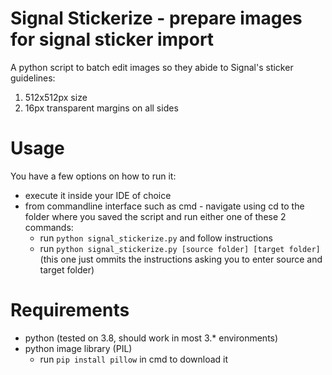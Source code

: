 # Signal Stickerize - prepare images for signal sticker import

A python script to batch edit images so they abide to Signal's sticker guidelines:
1. 512x512px size
1. 16px transparent margins on all sides

# Usage
You have a few options on how to run it:
  * execute it inside your IDE of choice
  * from commandline interface such as cmd - navigate using cd to the folder where you saved the script and run either one of these 2 commands:
    * run ```python signal_stickerize.py``` and follow instructions
    * run ```python signal_stickerize.py [source folder] [target folder]``` (this one just ommits the instructions asking you to enter source and target folder)
    
# Requirements
* python (tested on 3.8, should work in most 3.* environments) 
* python image library (PIL)
  * run ```pip install pillow``` in cmd to download it
